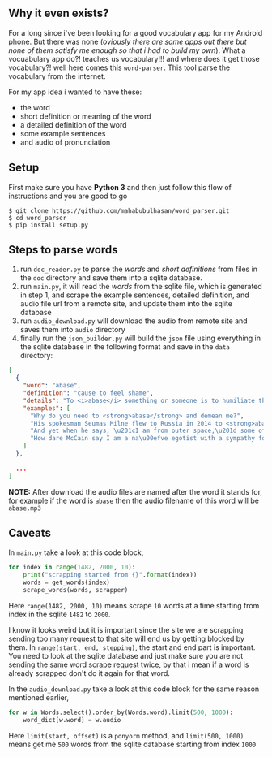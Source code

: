 ## Why it even exists?
For a long since i've been looking for a good vocabulary app for my Android phone. But there was none (_oviously there are some apps out there but none of them satisfy me enough so that i had to build my own_). What a vocuabulary app do?! teaches us vocabulary!!! and where does it get those vocabulary?! well here comes this `word-parser`. This tool parse the vocabulary from the internet.

For my app idea i wanted to have these: 
- the word
- short definition or meaning of the word
- a detailed definition of the word
- some example sentences 
- and audio of pronunciation


## Setup
First make sure you have __Python 3__ and then just follow this flow of instructions and you are good to go

```
$ git clone https://github.com/mahabubulhasan/word_parser.git
$ cd word_parser
$ pip install setup.py
```

## Steps to parse words
1. run `doc_reader.py` to parse the *words* and *short definitions* from files in the `doc` directory and save them into a sqlite database.
1. run `main.py`, it will read the *words* from the sqlite file, which is generated in step 1, and scrape the example sentences, detailed definition, and audio file url from a remote site, and update them into the sqlite database
1. run `audio_download.py` will download the audio from remote site and saves them into `audio` directory
1. finally run the `json_builder.py` will build the `json` file using everything in the sqlite database in the following format and save in the `data` directory:
```json
[
  {
    "word": "abase",
    "definition": "cause to feel shame",
    "details": "To <i>abase</i> something or someone is to humiliate them \u2014 no, more than just humiliate them. If you <i>abase</i> another person you are bringing them low, humbling them in a mean, <i>base</i> manner. Not nice at all.",
    "examples": [
      "Why do you need to <strong>abase</strong> and demean me?",
      "His spokesman Seumas Milne flew to Russia in 2014 to <strong>abase</strong> himself before Putin and tried to spread conspiracy theories about the Salisbury chemical attack.",
      "And yet when he says, \u201cI am from outer space,\u201d some of you actually shut your eyes, <strong>abase</strong> your intellects, and believe!",
      "How dare McCain say I am a na\u00efve egotist with a sympathy for autocrats who abjectly <strong>abased</strong> myself before a tyrant and failed to defend American values?"
    ]
  },
  
  ...
]
```

**NOTE:** After download the audio files are named after the word it stands for, for example if the word is `abase` then the audio filename of this word will be `abase.mp3`

## Caveats
In `main.py` take a look at this code block, 
```python
for index in range(1482, 2000, 10):
    print("scrapping started from {}".format(index))
    words = get_words(index)
    scrape_words(words, scrapper)
```
Here `range(1482, 2000, 10)` means scrape `10` words at a time starting from index in the sqlite `1482` to `2000`.

I know it looks weird but it is important since the site we are scrapping sending too many request to that site will end us by getting blocked by them. In `range(start, end, stepping)`, the start and end part is important. You need to look at the sqlite database and just make sure you are not sending the same word scrape request twice, by that i mean if a word is already scrapped don't do it again for that word.

In the `audio_download.py` take a look at this code block for the same reason mentioned earlier,
```python
for w in Words.select().order_by(Words.word).limit(500, 1000):
    word_dict[w.word] = w.audio
```
Here `limit(start, offset)` is a `ponyorm` method, and `limit(500, 1000)` means get me `500` words from the sqlite database starting from index `1000`
